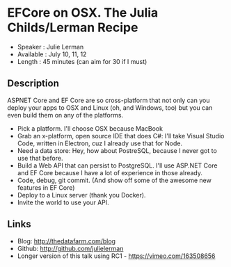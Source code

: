 EFCore on OSX. The Julia Childs/Lerman Recipe
========================

* Speaker   : Julie Lerman
* Available : July 10, 11, 12
* Length    : 45 minutes (can aim for 30 if I must)

Description
-----------
ASPNET Core and EF Core are so cross-platform that not only can you deploy your apps to OSX and Linux (oh, and Windows, too) but you can even build them on any of the platforms.

- Pick a platform. I'll choose OSX because MacBook  
- Grab an x-platform, open source IDE that does C#: I'll take Visual Studio Code, written in Electron, cuz I already use that for Node.  
- Need a data store: Hey, how about PostreSQL, because I never got to use that before.
- Build a Web API that can persist to PostgreSQL. I'll use ASP.NET Core and EF Core because I have a lot of experience in those already.
- Code, debug, git commit. (And show off some of the awesome new features in EF Core)
- Deploy to a Linux server (thank you Docker).
- Invite the world to use your API.

Links
-----

* Blog: http://thedatafarm.com/blog
* Github: http://github.com/julielerman
* Longer version of this talk using RC1 - https://vimeo.com/163508656

